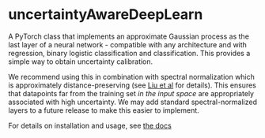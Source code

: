 # uncertaintyAwareDeepLearn

A PyTorch class that implements an approximate Gaussian process as the last
layer of a neural network - compatible with any architecture and with regression,
binary logistic classification and classification. This provides a simple way to
obtain uncertainty calibration.

We recommend using this in combination with spectral normalization which is approximately
distance-preserving (see [Liu et al](https://arxiv.org/pdf/2205.00403.pdf) for
details). This ensures that datapoints far from the training set *in the input space*
are appropriately associated with high uncertainty. We may add standard
spectral-normalized layers to a future release to make this easier to implement.

For details on installation and usage, see
[the docs](https://github.com/jlparkI/uncertaintyAwareDeepLearn/docs/build/html/index.html)
